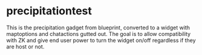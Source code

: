 # precipitationtest

This is the precipitation gadget from blueprint, converted to a widget with maptoptions and chatactions gutted out. The goal is to allow compatibility with ZK and give end user power to turn the widget on/off regardless if they are host or not.
